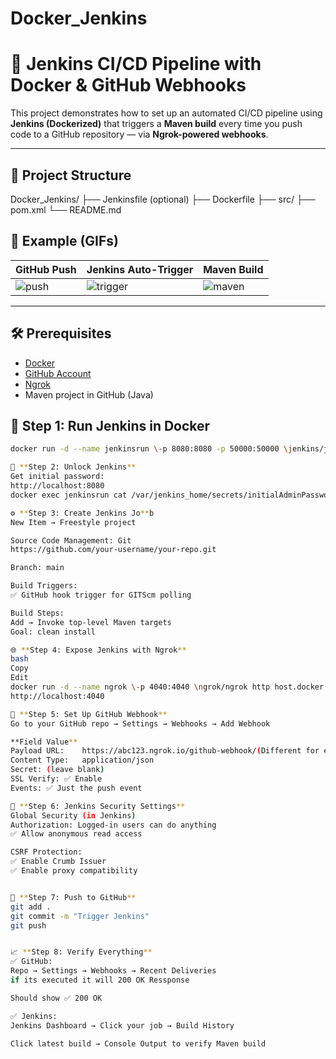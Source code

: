 # Docker_Jenkins

# 🚀 Jenkins CI/CD Pipeline with Docker & GitHub Webhooks

This project demonstrates how to set up an automated CI/CD pipeline using **Jenkins (Dockerized)** that triggers a **Maven build** every time you push code to a GitHub repository — via **Ngrok-powered webhooks**.

---

## 📂 Project Structure
Docker_Jenkins/
├── Jenkinsfile (optional)
├── Dockerfile
├── src/
├── pom.xml
└── README.md


## 📸 Example (GIFs)

| GitHub Push | Jenkins Auto-Trigger | Maven Build |
|-------------|----------------------|-------------|
| ![push](assets/push.gif) | ![trigger](assets/trigger.gif) | ![maven](assets/maven.gif) |

---

## 🛠️ Prerequisites

- [Docker](https://docs.docker.com/get-docker/)
- [GitHub Account](https://github.com/)
- [Ngrok](https://ngrok.com/)
- Maven project in GitHub (Java)


## 🐳 Step 1: Run Jenkins in Docker

```bash
docker run -d --name jenkinsrun \-p 8080:8080 -p 50000:50000 \jenkins/jenkins:lts

🔐 **Step 2: Unlock Jenkins**
Get initial password:
http://localhost:8080
docker exec jenkinsrun cat /var/jenkins_home/secrets/initialAdminPassword

⚙️ **Step 3: Create Jenkins Jo**b
New Item → Freestyle project

Source Code Management: Git
https://github.com/your-username/your-repo.git

Branch: main

Build Triggers:
✅ GitHub hook trigger for GITScm polling

Build Steps:
Add → Invoke top-level Maven targets
Goal: clean install

🌐 **Step 4: Expose Jenkins with Ngrok**
bash
Copy
Edit
docker run -d --name ngrok \-p 4040:4040 \ngrok/ngrok http host.docker.internal:8080 \--authtoken YOUR_NGROK_TOKEN
http://localhost:4040

🔗 **Step 5: Set Up GitHub Webhook**
Go to your GitHub repo → Settings → Webhooks → Add Webhook

**Field	Value**
Payload URL:	https://abc123.ngrok.io/github-webhook/(Different for everyone)
Content Type:	application/json
Secret:	(leave blank)
SSL Verify:	✅ Enable
Events:	✅ Just the push event

🔐 **Step 6: Jenkins Security Settings**
Global Security (in Jenkins)
Authorization: Logged-in users can do anything
✅ Allow anonymous read access

CSRF Protection:
✅ Enable Crumb Issuer
✅ Enable proxy compatibility


🧪 **Step 7: Push to GitHub**
git add .
git commit -m "Trigger Jenkins"
git push


📈 **Step 8: Verify Everything**
✅ GitHub:
Repo → Settings → Webhooks → Recent Deliveries
if its executed it will 200 OK Ressponse 

Should show ✅ 200 OK

✅ Jenkins:
Jenkins Dashboard → Click your job → Build History

Click latest build → Console Output to verify Maven build
